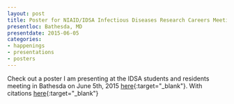 ```yaml
---
layout: post
title: Poster for NIAID/IDSA Infectious Diseases Research Careers Meeting 2015
presentloc: Bathesda, MD
presentdate: 2015-06-05
categories:
- happenings
- presentations
- posters
---
```


Check out a poster I am presenting at the IDSA students and residents meeting in Bathesda on June 5th, 2015 [here](/presentations/IDSA2015/Rosen-IDSA2015Poster-as-Submitted.pdf){:target="_blank"}. With citations [here](/presentations/IDSA2015/PosterReferences.pdf){:target="_blank"}